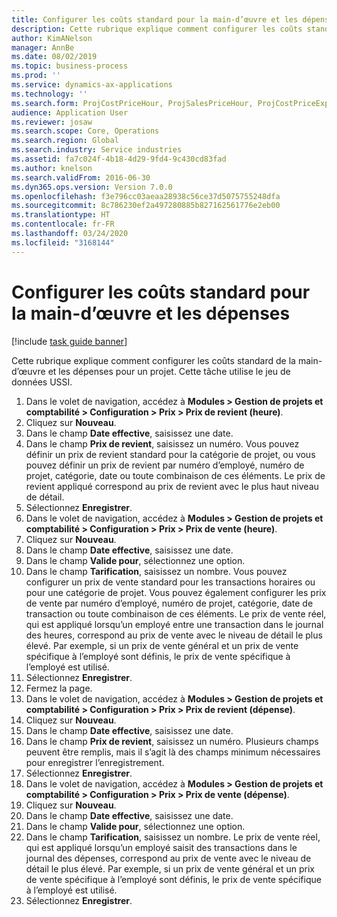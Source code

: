 ```yaml
---
title: Configurer les coûts standard pour la main-d’œuvre et les dépenses
description: Cette rubrique explique comment configurer les coûts standard de la main-d’œuvre et les dépenses pour un projet.
author: KimANelson
manager: AnnBe
ms.date: 08/02/2019
ms.topic: business-process
ms.prod: ''
ms.service: dynamics-ax-applications
ms.technology: ''
ms.search.form: ProjCostPriceHour, ProjSalesPriceHour, ProjCostPriceExpense, ProjSalesPriceCost
audience: Application User
ms.reviewer: josaw
ms.search.scope: Core, Operations
ms.search.region: Global
ms.search.industry: Service industries
ms.assetid: fa7c024f-4b18-4d29-9fd4-9c430cd83fad
ms.author: knelson
ms.search.validFrom: 2016-06-30
ms.dyn365.ops.version: Version 7.0.0
ms.openlocfilehash: f3e796cc03aeaa28938c56ce37d5075755248dfa
ms.sourcegitcommit: 8c786230ef2a497280885b827162561776e2eb00
ms.translationtype: HT
ms.contentlocale: fr-FR
ms.lasthandoff: 03/24/2020
ms.locfileid: "3168144"
---
```

# <a name="configure-standard-costs-for-labor-and-expenses"></a>Configurer les coûts standard pour la main-d’œuvre et les dépenses

[!include [task guide banner](../../includes/task-guide-banner.md)]

Cette rubrique explique comment configurer les coûts standard de la main-d’œuvre et les dépenses pour un projet. Cette tâche utilise le jeu de données USSI.

1. Dans le volet de navigation, accédez à **Modules > Gestion de projets et comptabilité > Configuration > Prix > Prix de revient (heure)**.
2. Cliquez sur **Nouveau**.
3. Dans le champ **Date effective**, saisissez une date.
4. Dans le champ **Prix de revient**, saisissez un numéro. Vous pouvez définir un prix de revient standard pour la catégorie de projet, ou vous pouvez définir un prix de revient par numéro d’employé, numéro de projet, catégorie, date ou toute combinaison de ces éléments. Le prix de revient appliqué correspond au prix de revient avec le plus haut niveau de détail.  
5. Sélectionnez **Enregistrer**.
6. Dans le volet de navigation, accédez à **Modules > Gestion de projets et comptabilité > Configuration > Prix > Prix de vente (heure)**.
7. Cliquez sur **Nouveau**.
8. Dans le champ **Date effective**, saisissez une date.
9. Dans le champ **Valide pour**, sélectionnez une option.
10. Dans le champ **Tarification**, saisissez un nombre. Vous pouvez configurer un prix de vente standard pour les transactions horaires ou pour une catégorie de projet. Vous pouvez également configurer les prix de vente par numéro d’employé, numéro de projet, catégorie, date de transaction ou toute combinaison de ces éléments. Le prix de vente réel, qui est appliqué lorsqu’un employé entre une transaction dans le journal des heures, correspond au prix de vente avec le niveau de détail le plus élevé. Par exemple, si un prix de vente général et un prix de vente spécifique à l’employé sont définis, le prix de vente spécifique à l’employé est utilisé.  
11. Sélectionnez **Enregistrer**.
12. Fermez la page.
13. Dans le volet de navigation, accédez à **Modules > Gestion de projets et comptabilité > Configuration > Prix > Prix de revient (dépense)**.
14. Cliquez sur **Nouveau**.
15. Dans le champ **Date effective**, saisissez une date.
16. Dans le champ **Prix de revient**, saisissez un numéro. Plusieurs champs peuvent être remplis, mais il s’agit là des champs minimum nécessaires pour enregistrer l’enregistrement.  
17. Sélectionnez **Enregistrer**.
18. Dans le volet de navigation, accédez à **Modules > Gestion de projets et comptabilité > Configuration > Prix > Prix de vente (dépense)**.
19. Cliquez sur **Nouveau**.
20. Dans le champ **Date effective**, saisissez une date.
21. Dans le champ **Valide pour**, sélectionnez une option.
22. Dans le champ **Tarification**, saisissez un nombre. Le prix de vente réel, qui est appliqué lorsqu’un employé saisit des transactions dans le journal des dépenses, correspond au prix de vente avec le niveau de détail le plus élevé. Par exemple, si un prix de vente général et un prix de vente spécifique à l’employé sont définis, le prix de vente spécifique à l’employé est utilisé.  
23. Sélectionnez **Enregistrer**.

